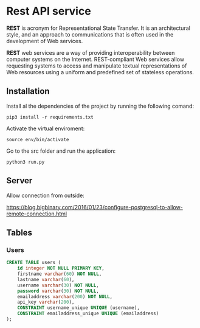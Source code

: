 # Rest API service

**REST** is acronym for Representational State Transfer. It is an architectural style, and an approach to communications that is often used in the development of Web services.

**REST** web services are a way of providing interoperability between computer systems on the Internet. REST-compliant Web services allow requesting systems to access and manipulate textual representations of Web resources using a uniform and predefined set of stateless operations.

## Installation

Install al the dependencies of the project by running the following comand:

```shell
pip3 install -r requirements.txt
```

Activate the virtual enviroment:

```shell
source env/bin/activate
```

Go to the src folder and run the application:

```shell
python3 run.py
```



## Server

Allow connection from outside:

https://blog.bigbinary.com/2016/01/23/configure-postgresql-to-allow-remote-connection.html



## Tables

### Users

```sql
CREATE TABLE users (
	id integer NOT NULL PRIMARY KEY,
	firstname varchar(60) NOT NULL,
	lastname varchar(60),
	username varchar(30) NOT NULL,
	password varchar(30) NOT NULL,
	emailaddress varchar(200) NOT NULL,
	api_key varchar(200),
	CONSTRAINT username_unique UNIQUE (username),
	CONSTRAINT emailaddress_unique UNIQUE (emailaddress)
);
```



